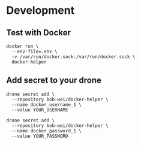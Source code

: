# Development

## Test with Docker

```
docker run \
  --env-file=.env \
  -v /var/run/docker.sock:/var/run/docker.sock \
  docker-helper
```

## Add secret to your drone

```
drone secret add \
  --repository bob-wei/docker-helper \
  --name docker_username_1 \
  --value YOUR_USERNAME
```

```
drone secret add \
  --repository bob-wei/docker-helper \
  --name docker_password_1 \
  --value YOUR_PASSWORD
```

